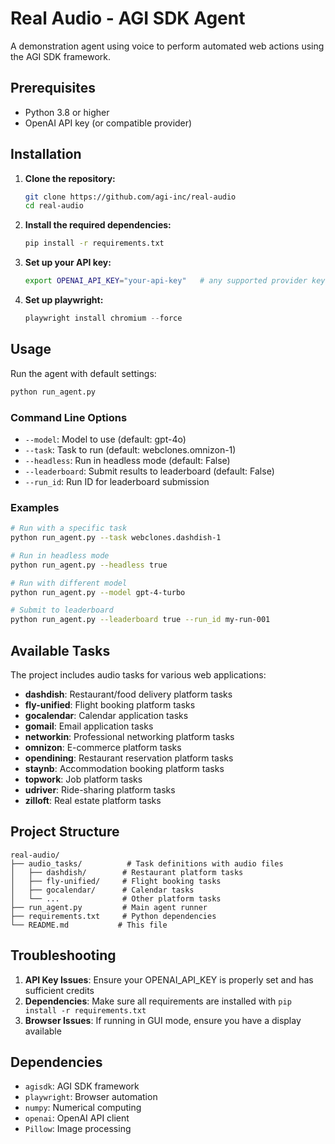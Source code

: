 # Real Audio - AGI SDK Agent

A demonstration agent using voice to perform automated web actions using the AGI SDK framework.

## Prerequisites

- Python 3.8 or higher
- OpenAI API key (or compatible provider)

## Installation

1. **Clone the repository:**

   ```bash
   git clone https://github.com/agi-inc/real-audio
   cd real-audio
   ```

2. **Install the required dependencies:**

   ```bash
   pip install -r requirements.txt
   ```

3. **Set up your API key:**

   ```bash
   export OPENAI_API_KEY="your-api-key"   # any supported provider key works
   ```

4. **Set up playwright:**
   ```python
   playwright install chromium --force
   ```

## Usage

Run the agent with default settings:

```bash
python run_agent.py
```

### Command Line Options

- `--model`: Model to use (default: gpt-4o)
- `--task`: Task to run (default: webclones.omnizon-1)
- `--headless`: Run in headless mode (default: False)
- `--leaderboard`: Submit results to leaderboard (default: False)
- `--run_id`: Run ID for leaderboard submission

### Examples

```bash
# Run with a specific task
python run_agent.py --task webclones.dashdish-1

# Run in headless mode
python run_agent.py --headless true

# Run with different model
python run_agent.py --model gpt-4-turbo

# Submit to leaderboard
python run_agent.py --leaderboard true --run_id my-run-001
```

## Available Tasks

The project includes audio tasks for various web applications:

- **dashdish**: Restaurant/food delivery platform tasks
- **fly-unified**: Flight booking platform tasks
- **gocalendar**: Calendar application tasks
- **gomail**: Email application tasks
- **networkin**: Professional networking platform tasks
- **omnizon**: E-commerce platform tasks
- **opendining**: Restaurant reservation platform tasks
- **staynb**: Accommodation booking platform tasks
- **topwork**: Job platform tasks
- **udriver**: Ride-sharing platform tasks
- **zilloft**: Real estate platform tasks

## Project Structure

```
real-audio/
├── audio_tasks/          # Task definitions with audio files
│   ├── dashdish/        # Restaurant platform tasks
│   ├── fly-unified/     # Flight booking tasks
│   ├── gocalendar/      # Calendar tasks
│   └── ...              # Other platform tasks
├── run_agent.py         # Main agent runner
├── requirements.txt     # Python dependencies
└── README.md           # This file
```

## Troubleshooting

1. **API Key Issues**: Ensure your OPENAI_API_KEY is properly set and has sufficient credits
2. **Dependencies**: Make sure all requirements are installed with `pip install -r requirements.txt`
3. **Browser Issues**: If running in GUI mode, ensure you have a display available

## Dependencies

- `agisdk`: AGI SDK framework
- `playwright`: Browser automation
- `numpy`: Numerical computing
- `openai`: OpenAI API client
- `Pillow`: Image processing
